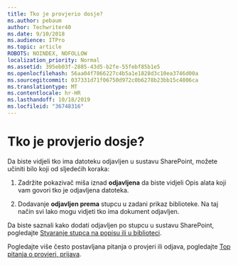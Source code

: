 ```yaml
---
title: Tko je provjerio dosje?
ms.author: pebaum
author: Techwriter40
ms.date: 9/10/2018
ms.audience: ITPro
ms.topic: article
ROBOTS: NOINDEX, NOFOLLOW
localization_priority: Normal
ms.assetid: 395eb03f-2885-43d5-b2fe-55febf85b1e5
ms.openlocfilehash: 56aa04f7866227c4b5a1e1828d3c10ea3746d00a
ms.sourcegitcommit: 037331d71f06750d972c0b6278b23bb15c4806ca
ms.translationtype: MT
ms.contentlocale: hr-HR
ms.lasthandoff: 10/18/2019
ms.locfileid: "36748316"
---
```

# <a name="who-has-a-file-checked-out"></a>Tko je provjerio dosje?

Da biste vidjeli tko ima datoteku odjavljen u sustavu SharePoint, možete učiniti bilo koji od sljedećih koraka:
  
1. Zadržite pokazivač miša iznad **odjavljena** da biste vidjeli Opis alata koji vam govori tko je odjavljena datoteka. 
    
2. Dodavanje **odjavljen prema** stupcu u zadani prikaz biblioteke. Na taj način svi lako mogu vidjeti tko ima dokument odjavljen. 
    
Da biste saznali kako dodati odjavljen po stupcu u sustavu SharePoint, pogledajte [Stvaranje stupca na popisu ili u biblioteci](https://go.microsoft.com/fwlink/?linkid=2019591). 
  
Pogledajte više često postavljana pitanja o provjeri ili odjava, pogledajte [Top pitanja o provjeri, prijava](https://go.microsoft.com/fwlink/?linkid=2018786).
  

